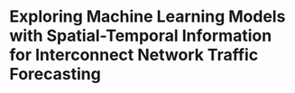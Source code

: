 # Exploring Machine Learning Models with Spatial-Temporal Information for Interconnect Network Traffic Forecasting
